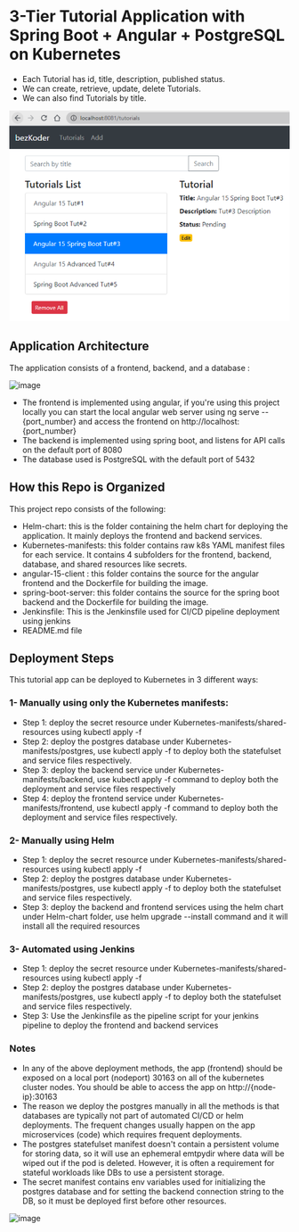 # 3-Tier Tutorial Application with Spring Boot + Angular + PostgreSQL on Kubernetes

- Each Tutorial has id, title, description, published status.
- We can create, retrieve, update, delete Tutorials.
- We can also find Tutorials by title.

![spring-boot-angular-15-postgresql-example-crud.png](spring-boot-angular-15-postgresql-example-crud.png)

## Application Architecture

The application consists of a frontend, backend, and a database :

![image](https://github.com/Amr-tmorot/Tutorial-app/assets/88274242/e373387e-e17e-47cd-ac7e-8f02537b5b28)

- The frontend is implemented using angular, if you're using this project locally you can start the local angular web server using ng serve -- {port_number} and access the frontend on http://localhost:{port_number}
- The backend is implemented using spring boot, and listens for API calls on the default port of 8080
- The database used is PostgreSQL with the default port of 5432

## How this Repo is Organized

This project repo consists of the following:
- Helm-chart: this is the folder containing the helm chart for deploying the application. It mainly deploys the frontend and backend services.
- Kubernetes-manifests: this folder contains raw k8s YAML manifest files for each service. It contains 4 subfolders for the frontend, backend, database, and shared resources like secrets.
- angular-15-client : this folder contains the source for the angular frontend and the Dockerfile for building the image.
- spring-boot-server: this folder contains the source for the spring boot backend and the Dockerfile for building the image.
- Jenkinsfile: This is the Jenkinsfile used for CI/CD pipeline deployment using jenkins
- README.md file 


## Deployment Steps

This tutorial app can be deployed to Kubernetes in 3 different ways:
### 1- Manually using only the Kubernetes manifests:
- Step 1: deploy the secret resource under Kubernetes-manifests/shared-resources using kubectl apply -f 
- Step 2: deploy the postgres database under Kubernetes-manifests/postgres, use kubectl apply -f to deploy both the statefulset and service files respectively.
- Step 3: deploy the backend service under Kubernetes-manifests/backend, use kubectl apply -f command to deploy both the deployment and service files respectively
- Step 4: deploy the frontend service under Kubernetes-manifests/frontend, use kubectl apply -f command to deploy both the deployment and service files respectively.
 
### 2- Manually using Helm
- Step 1: deploy the secret resource under Kubernetes-manifests/shared-resources using kubectl apply -f 
- Step 2: deploy the postgres database under Kubernetes-manifests/postgres, use kubectl apply -f to deploy both the statefulset and service files respectively.
- Step 3: deploy the backend and frontend services using the helm chart under Helm-chart folder, use helm upgrade --install command and it will install all the required resources

### 3- Automated using Jenkins
- Step 1: deploy the secret resource under Kubernetes-manifests/shared-resources using kubectl apply -f 
- Step 2: deploy the postgres database under Kubernetes-manifests/postgres, use kubectl apply -f to deploy both the statefulset and service files respectively.
- Step 3: Use the Jenkinsfile as the pipeline script for your jenkins pipeline to deploy the frontend and backend services

      
### Notes
- In any of the above deployment methods, the app (frontend) should be exposed on a local port (nodeport) 30163 on all of the kubernetes cluster nodes. You should be able to access the app on http://{node-ip}:30163
- The reason we deploy the postgres manually in all the methods is that databases are typically not part of automated CI/CD or helm deployments. The frequent changes usually happen on the app microservices (code) which requires frequent deployments.
- The postgres statefulset manifest doesn't contain a persistent volume for storing data, so it will use an ephemeral emtpydir where data will be wiped out if the pod is deleted. However, it is often a requirement for stateful workloads like DBs to use a persistent storage.
- The secret manifest contains env variables used for initializing the postgres database and for setting the backend connection string to the DB, so it must be deployed first before other resources.


![image](https://github.com/Amr-tmorot/Tutorial-app/assets/88274242/8f964969-67ab-4df6-8ba7-e72579cd3d97)


  



